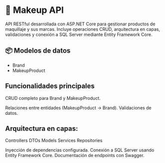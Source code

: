 # 💄 Makeup API

API RESTful desarrollada con ASP.NET Core para gestionar productos de maquillaje y sus marcas. Incluye operaciones CRUD, arquitectura en capas, validaciones y conexión a SQL Server mediante Entity Framework Core.

## 📦 Modelos de datos
- Brand
- MakeupProduct

## Funcionalidades principales
CRUD completo para Brand y MakeupProduct.

Relaciones entre entidades (MakeupProduct → Brand).
Validaciones de datos.

## Arquitectura en capas:
Controllers
DTOs
Models
Services
Repositories

Inyección de dependencias configurada.
Conexión a SQL Server usando Entity Framework Core.
Documentación de endpoints con Swagger.
